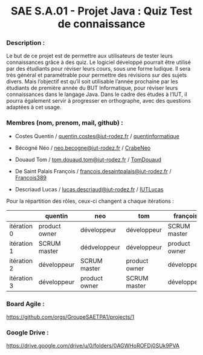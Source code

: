 <h1 align="center">SAE S.A.01 - Projet Java : Quiz Test de connaissance </h1>



### Description :

Le but de ce projet est de permettre aux utilisateurs de tester leurs connaissances grâce à des quiz. Le logiciel développé pourrait être utilisé par des étudiants pour réviser leurs cours, sous une forme ludique. Il sera très général et paramétrable pour permettre des révisions sur des sujets divers. Mais l’objectif est qu’il soit utilisable l’année prochaine par les étudiants de première année du BUT Informatique, pour
réviser leurs connaissances dans le langage Java. Dans le cadre des études à l’IUT, il pourra également servir à progresser en orthographe, avec des questions adaptées à cet usage.

### Membres (nom, prenom, mail, github) :

- Costes Quentin / quentin.costes@iut-rodez.fr / [quentinformatique](https://github.com/quentinformatique)

- Bécogné Néo / neo.becogne@iut-rodez.fr / [CrabeNeo](https://github.com/CrabeNeo) 

- Douaud Tom / tom.douaud.tom@iut-rodez.fr / [TomDouaud](https://github.com/TomDouaud)

- De Saint Palais François / francois.desaintpalais@iut-rodez.fr / [Francois389](https://github.com/Francois389)

- Descriaud Lucas / lucas.descriaud@iut-rodez.fr / [IUTLucas](https://github.com/IUTLucas)

Pour la répartition des rôles, ceux-ci changent a chaque itérations : 

|             | quentin       | neo           | tom           | françois      | lucas         |
|-------------|---------------|---------------|---------------|---------------|---------------|
| itération 0 | product owner | développeur   | développeur   | SCRUM master  | dédveloppeur  |
| itération 1 | SCRUM master  | dédveloppeur  | développeur   | product owner | développeur   |
| itération 2 | développeur   | SCRUM master  | product owner | développeur   | SCRUM master  |
| itération 3 | développeur   | product owner | SCRUM master  | développeur   | product owner |

### Board Agile :

https://github.com/orgs/GroupeSAETPA1/projects/1

### Google Drive :

https://drive.google.com/drive/u/0/folders/0AGWHoROFDj0SUk9PVA


